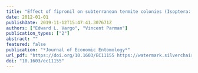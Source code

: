 ```yaml
---
title: "Effect of fipronil on subterranean termite colonies (Isoptera: Rhinotermitidae) in the field"
date: 2012-01-01
publishDate: 2019-11-12T15:47:41.307671Z
authors: ["Edward L. Vargo", "Vincent Parman"]
publication_types: ["2"]
abstract: ""
featured: false
publication: "*Journal of Economic Entomology*"
url_pdf: "https://doi.org/10.1603/EC11155 https://watermark.silverchair.com/jee105-0523.pdf?token=AQECAHi208BE49Ooan9kkhW_Ercy7Dm3ZL_9Cf3qfKAc485ysgAAAm0wggJpBgkqhkiG9w0BBwagggJaMIICVgIBADCCAk8GCSqGSIb3DQEHATAeBglghkgBZQMEAS4wEQQMDStUf_W4yh2iT2oBAgEQgIICIL2Qp4I8WiaDfCNQTDpx7IsxaBP-UCEwNK-40ey1m0Nad86UToWokDIluQd4VjnvORa5xo5f2WFLTRUzG79MwWD5go3yTlhT43OK9E2EuaK3sjOti_8ZgkQmhQd80_hL_BBdGWH-7MK6mkHobJgchxrlaLNhbQLf2byFxtqTf6kh0VK-u41Hi6x9n9VZSQo_aFXHql9TskbEfLjVT-0PsVCmQsnE5dAoqxPE0St_i_OLVdllOWlRyRyPIi6d0mEY6yP0StL-UWlrmc4ozHe2mTIHfBnuQsz2qUWeu9nMLgf3pkvTBeRfumBf4cDPw9tvtNaz3vZGRDX7dUB4md3cNepiYPScfRzErpSRSNgBjch2wYTYWzU--yTZ2B2B9HmJU1ESPGbgq4aT3CBkSEqMFJiW6CdosvcjlMM4iVKBQesUzKAT3nBtyPllGJwD0wUo8vdnz8pJkEBAKWudPxaouku63Y-ps_s1rBgeA75QBagcESGoAwBBX2-p-ev0GVNQed8pOowyDGaFPOhfVxfTzGaSSlsKrVAy-7XhiZqmDgv5-FEXQSH2wlwBFuodbnqejYIyXZ56oyJ5hkk_trtryuydMdn7SVJjgrJD_HE4cDR-fpAQpXpA767OAfdddAHdb_qvovNtmFP-qIRzq7fCkPo1dMZHHK_kimEs1TY11IBWkYKf6QQD9IRgW8Uc5TJl7sqm61mM-tAxkRjR4SF-9ik"
doi: "10.1603/ec11155"
---
```


